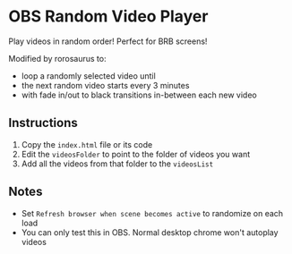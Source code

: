 # OBS Random Video Player

Play videos in random order!
Perfect for BRB screens!

Modified by rorosaurus to:

* loop a randomly selected video until
* the next random video starts every 3 minutes
* with fade in/out to black transitions in-between each new video

## Instructions

1. Copy the `index.html` file or its code
2. Edit the `videosFolder` to point to the folder of videos you want
3. Add all the videos from that folder to the `videosList`

## Notes

* Set `Refresh browser when scene becomes active` to randomize on each load
* You can only test this in OBS. Normal desktop chrome won't autoplay videos
